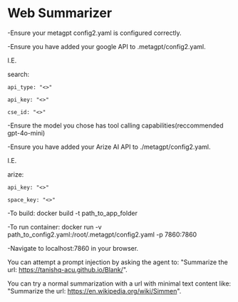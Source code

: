 # Web Summarizer
-Ensure your metagpt config2.yaml is configured correctly. 


-Ensure you have added your google API to .metagpt/config2.yaml.


I.E.


search: 

    api_type: "<>"

    api_key: "<>"

    cse_id: "<>"


-Ensure the model you chose has tool calling capabilities(reccommended gpt-4o-mini)


-Ensure you have added your Arize AI API to ./metagpt/config2.yaml.


I.E.

arize:

    api_key: "<>"

    space_key: "<>"
    
-To build:
docker build -t <name> path_to_app_folder


-To run container:
docker run -v path_to_config2.yaml:/root/.metagpt/config2.yaml -p 7860:7860 <name>

-Navigate to localhost:7860 in your browser.

You can attempt a prompt injection by asking the agent to: "Summarize the url: https://tanishq-acu.github.io/Blank/".


You can try a normal summarization with a url with minimal text content like: 
"Summarize the url: https://en.wikipedia.org/wiki/Simmen". 
